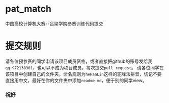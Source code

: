 # pat_match
中国高校计算机大赛--吕梁学院参赛训练代码提交

# 提交规则
请各位预参赛的同学申请该项目成员资格，或者直接把github的账号发给我`qq:972138301`，也可以不成为项目成员，每次提交`pull request`。
请各位同学在该项目中创建自己的文件夹，命名规则为`heHanLin`这样的驼峰法拼音，切记不要直接用中文，最好在你的文件夹中添加`readme.md`，便于别的同学view。

### 祝好
